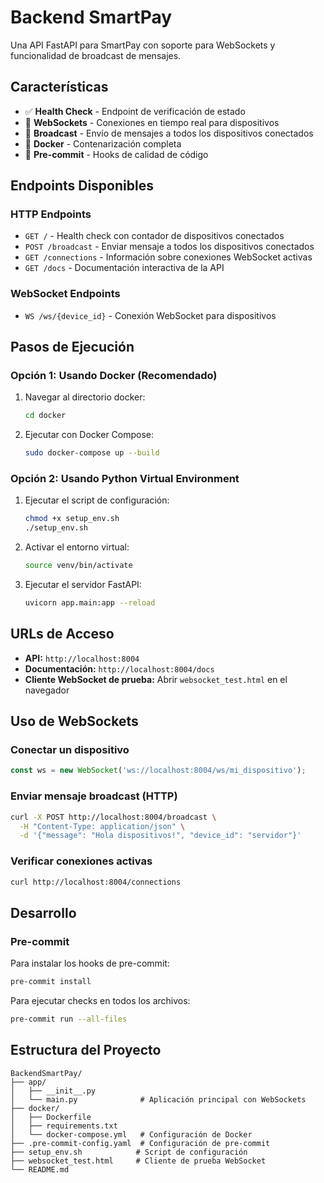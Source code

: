 # Backend SmartPay

Una API FastAPI para SmartPay con soporte para WebSockets y funcionalidad de broadcast de mensajes.

## Características

- ✅ **Health Check** - Endpoint de verificación de estado
- 🔌 **WebSockets** - Conexiones en tiempo real para dispositivos
- 📡 **Broadcast** - Envío de mensajes a todos los dispositivos conectados
- 🐳 **Docker** - Contenarización completa
- 🔧 **Pre-commit** - Hooks de calidad de código

## Endpoints Disponibles

### HTTP Endpoints
- `GET /` - Health check con contador de dispositivos conectados
- `POST /broadcast` - Enviar mensaje a todos los dispositivos conectados
- `GET /connections` - Información sobre conexiones WebSocket activas
- `GET /docs` - Documentación interactiva de la API

### WebSocket Endpoints
- `WS /ws/{device_id}` - Conexión WebSocket para dispositivos

## Pasos de Ejecución

### Opción 1: Usando Docker (Recomendado)
1. Navegar al directorio docker:
   ```bash
   cd docker
   ```
2. Ejecutar con Docker Compose:
   ```bash
   sudo docker-compose up --build
   ```

### Opción 2: Usando Python Virtual Environment
1. Ejecutar el script de configuración:
   ```bash
   chmod +x setup_env.sh
   ./setup_env.sh
   ```
2. Activar el entorno virtual:
   ```bash
   source venv/bin/activate
   ```
3. Ejecutar el servidor FastAPI:
   ```bash
   uvicorn app.main:app --reload
   ```

## URLs de Acceso

- **API:** `http://localhost:8004`
- **Documentación:** `http://localhost:8004/docs`
- **Cliente WebSocket de prueba:** Abrir `websocket_test.html` en el navegador

## Uso de WebSockets

### Conectar un dispositivo
```javascript
const ws = new WebSocket('ws://localhost:8004/ws/mi_dispositivo');
```

### Enviar mensaje broadcast (HTTP)
```bash
curl -X POST http://localhost:8004/broadcast \
  -H "Content-Type: application/json" \
  -d '{"message": "Hola dispositivos!", "device_id": "servidor"}'
```

### Verificar conexiones activas
```bash
curl http://localhost:8004/connections
```

## Desarrollo

### Pre-commit
Para instalar los hooks de pre-commit:
```bash
pre-commit install
```

Para ejecutar checks en todos los archivos:
```bash
pre-commit run --all-files
```

## Estructura del Proyecto

```
BackendSmartPay/
├── app/
│   ├── __init__.py
│   └── main.py              # Aplicación principal con WebSockets
├── docker/
│   ├── Dockerfile
│   ├── requirements.txt
│   └── docker-compose.yml   # Configuración de Docker
├── .pre-commit-config.yaml  # Configuración de pre-commit
├── setup_env.sh            # Script de configuración
├── websocket_test.html     # Cliente de prueba WebSocket
└── README.md
```
